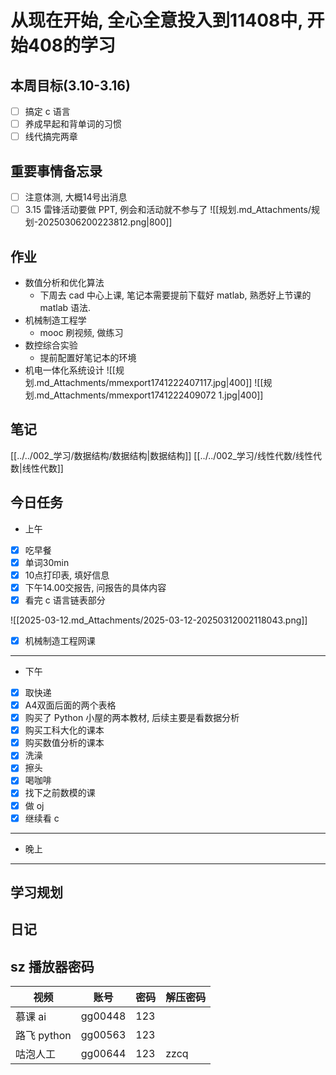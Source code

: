 # 从现在开始, 全心全意投入到11408中, 开始408的学习
## 本周目标(3.10-3.16)
- [ ] 搞定 c 语言
- [ ] 养成早起和背单词的习惯
- [ ] 线代搞完两章
## 重要事情备忘录
- [ ] 注意体测, 大概14号出消息
- [ ] 3.15 雷锋活动要做 PPT, 例会和活动就不参与了
![[规划.md_Attachments/规划-20250306200223812.png|800]]
## 作业
- 数值分析和优化算法
	- 下周去 cad 中心上课, 笔记本需要提前下载好 matlab, 熟悉好上节课的 matlab 语法.
- 机械制造工程学
	- mooc 刷视频, 做练习
- 数控综合实验
	- 提前配置好笔记本的环境
- 机电一体化系统设计 
	![[规划.md_Attachments/mmexport1741222407117.jpg|400]]
	![[规划.md_Attachments/mmexport1741222409072 1.jpg|400]]
## 笔记
[[../../002_学习/数据结构/数据结构|数据结构]]
[[../../002_学习/线性代数/线性代数|线性代数]]
## 今日任务
- 上午
- [x] 吃早餐
- [x] 单词30min
- [x] 10点打印表, 填好信息
- [x] 下午14.00交报告, 问报告的具体内容
- [x] 看完 c 语言链表部分

![[2025-03-12.md_Attachments/2025-03-12-20250312002118043.png]]

- [x] 机械制造工程网课
--- 
- 下午
- [x] 取快递
- [x] A4双面后面的两个表格
- [x] 购买了 Python 小屋的两本教材, 后续主要是看数据分析
- [x] 购买工科大化的课本
- [x] 购买数值分析的课本 
- [x] 洗澡
- [x] 擦头
- [x] 喝咖啡
- [x] 找下之前数模的课
- [x] 做 oj
- [x] 继续看 c
--- 
- 晚上

--- 
## 学习规划

## 日记
## sz 播放器密码

| 视频        | 账号      | 密码  | 解压密码 |
| --------- | ------- | --- | ---- |
| 慕课 ai     | gg00448 | 123 |      |
| 路飞 python | gg00563 | 123 |      |
| 咕泡人工      | gg00644 | 123 | zzcq |
